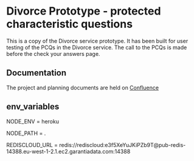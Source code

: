 # Divorce Prototype - protected characteristic questions #

This is a copy of the Divorce service prototype. It has been built for user testing of the PCQs in the Divorce service. The call to the PCQs is made before the check your answers page.

## Documentation ##
The project and planning documents are held on [Confluence](https://tools.hmcts.net/confluence/display/CD/Protected+Characteristics+Questions)

## env_variables ##
NODE_ENV = heroku

NODE_PATH = .

REDISCLOUD_URL = redis://rediscloud:e3f5XeYuJKiPZb9T@<span></span>pub-redis-14388.eu-west-1-2.1.ec2.garantiadata.com:14388
